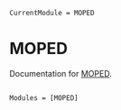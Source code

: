 ```@meta
CurrentModule = MOPED
```

# MOPED

Documentation for [MOPED](https://github.com/manuelbb-upb/MOPED.jl).

```@index
```

```@autodocs
Modules = [MOPED]
```
